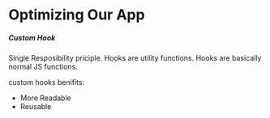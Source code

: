 # Optimizing Our App

##### Custom Hook
Single Resposibility priciple.
Hooks are utility functions.
Hooks are basically normal JS functions.

custom hooks benifits:
- More Readable
- Reusable